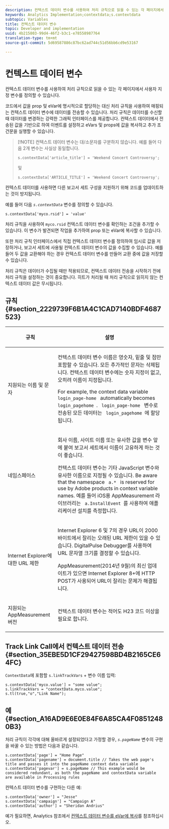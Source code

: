 ```yaml
---
description: 컨텍스트 데이터 변수를 사용하여 처리 규칙으로 읽을 수 있는 각 페이지에서 사용자 지정 변수를 정의할 수 있습니다.
keywords: Analytics Implementation;contextdata;s.contextdata
subtopic: Variables
title: 컨텍스트 데이터 변수
topic: Developer and implementation
uuid: 4b215803-99d4-46f2-b3c1-e78558987764
translation-type: tm+mt
source-git-commit: 5d69587886c87bc62ad744c51d56bb6cd9e53167

---
```



# 컨텍스트 데이터 변수

컨텍스트 데이터 변수를 사용하여 처리 규칙으로 읽을 수 있는 각 페이지에서 사용자 지정 변수를 정의할 수 있습니다.

코드에서 값을 prop 및 eVar에 명시적으로 할당하는 대신 처리 규칙을 사용하여 매핑되는 컨텍스트 데이터 변수에 데이터를 전송할 수 있습니다. 처리 규칙은 데이터를 수신할 때 데이터를 변경하는 강력한 그래픽 인터페이스를 제공합니다. 컨텍스트 데이터에서 전송된 값을 기반으로 하여 이벤트를 설정하고 eVars 및 props에 값을 복사하고 추가 조건문을 실행할 수 있습니다.

> [!NOTE] 컨텍스트 데이터 변수는 대/소문자를 구분하지 않습니다. 예를 들어 다음 2개 변수는 사실상 동일합니다.
>```
>s.contextData['article_title'] = 'Weekend Concert Controversy'; 
>```
>및
>```
>s.contextData['ARTICLE_TITLE'] = 'Weekend Concert Controversy';
>```

컨텍스트 데이터를 사용하면 다른 보고서 세트 구성을 지원하기 위해 코드를 업데이트하는 것이 방지됩니다.

예를 들어  다음 *`s.contextData`* 변수를 정의할 수 있습니다.

```
s.contextData['myco.rsid'] = 'value'
```

처리 규칙을 사용하여 `myco.rsid` 컨텍스트 데이터 변수를 확인하는 조건을 추가할 수 있습니다. 이 변수가 발견되면 작업을 추가하여 prop 또는 eVar에 복사할 수 있습니다.

또한 처리 규칙 인터페이스에서 직접 컨텍스트 데이터 변수를 정의하여 임시로 값을 저장하거나, 보고서 세트에 사용될 컨텍스트 데이터 변수의 값을 수집할 수 있습니다. 예를 들어 두 값을 교환해야 하는 경우 컨텍스트 데이터 변수를 만들어 교환 중에 값을 저장할 수 있습니다.

처리 규칙은 데이터가 수집될 때만 적용되므로, 컨텍스트 데이터 전송을 시작하기 전에 처리 규칙을 설정하는 것이 중요합니다. 히트가 처리될 때 처리 규칙으로 읽히지 않는 컨텍스트 데이터 값은 무시됩니다.

## 규칙 {#section_2229739F6B1A4C1CAD7140BDF4687523}

<table id="table_4433A32A952340699B189CAEAF158B06"> 
 <thead> 
  <tr> 
   <th colname="col1" class="entry"> <p>규칙 </p> </th> 
   <th colname="col2" class="entry"> <p>설명 </p> </th> 
  </tr> 
 </thead>
 <tbody> 
  <tr> 
   <td colname="col1"> <p>지원되는 이름 및 문자 </p> </td> 
   <td colname="col2"> <p>컨텍스트 데이터 변수 이름은 영숫자, 밑줄 및 점만 포함할 수 있습니다. 모든 추가적인 문자는 삭제됩니다. 컨텍스트 데이터 변수에는 숫자 지정이 없고, 오히려 이름이 지정됩니다. </p> <p>For example, the context data variable <code> login_page-home </code> automatically becomes <code> login_pagehome </code>. <code> login_page-home </code> 변수로 전송된 모든 데이터는 <code> login_pagehome </code>에 할당됩니다. </p> </td> 
  </tr> 
  <tr> 
   <td colname="col1"> <p>네임스페이스 </p> </td> 
   <td colname="col2"> <p>회사 이름, 사이트 이름 또는 유사한 값을 변수 앞에 붙여 보고서 세트에서 이름이 고유하게 하는 것이 좋습니다. </p> <p>컨텍스트 데이터 변수는 기타 JavaScript 변수와 유사한 이름으로 지정될 수 있습니다. Be aware that the namespace <code> a.* </code> is reserved for use by Adobe products in context variable names. 예를 들어 iOS용 AppMeasurement 라이브러리는 <code> a.InstallEvent </code>를 사용하여 애플리케이션 설치를 측정합니다. </p> </td> 
  </tr> 
  <tr> 
   <td colname="col1"> <p>Internet Explorer에 대한 URL 제한 </p> </td> 
   <td colname="col2"> <p>Internet Explorer 6 및 7의 경우 URL이 2000바이트에서 잘리는 오래된 URL 제한이 있을 수 있습니다. <span class="keyword">DigitalPulse</span> Debugger를 사용하여 URL 문자열 크기를 결정할 수 있습니다. </p> <p>AppMeasurement(2014년 9월)의 최신 업데이트가 있으면 Internet Explorer 8+에 HTTP POST가 사용되어 URL이 잘리는 문제가 해결됩니다. </p> </td> 
  </tr> 
  <tr> 
   <td colname="col1"> <p>지원되는 AppMeasurement 버전 </p> </td> 
   <td colname="col2"> <p>컨텍스트 데이터 변수는 적어도 H23 코드 이상을 필요로 합니다. </p> </td> 
  </tr> 
 </tbody> 
</table>

## Track Link Call에서 컨텍스트 데이터 전송 {#section_35EBE5D1CF29427598BD4B2165CE64FC}

`ContextData`에 포함할 `s.linkTrackVars` + 변수 이름 입력:

```
s.contextData['myco.value'] = "some value"; 
s.linkTrackVars = "contextData.myco.value"; 
s.tl(true,"o","Link Name"); 
```

## 예 {#section_A16AD9E6E0E84F6A85CA4F08512480B3}

처리 규칙이 각각에 대해 올바르게 설정되었다고 가정할 경우, *`s.pageName`* 변수의 구현을 바꿀 수 있는 방법은 다음과 같습니다.

```
s.contextData['page'] = "Home Page" 
s.contextData['pagename'] = document.title // Takes the web page's title and passes it into the pageName context data variable 
s.contextData['pagevar'] = s.pageName // This example would be considered redundant, as both the pageName and contextData variable are available in Processing rules
```

컨텍스트 데이터 변수를 구현하는 다른 예:

```
s.contextData['owner'] = "Jesse" 
s.contextData['campaign'] = "Campaign A" 
s.contextData['author'] = "Sheridan Andrius"
```

예가 필요하면, Analytics 참조에서 [컨텍스트 데이터 변수를 eVar에 복사](https://marketing.adobe.com/resources/help/en_US/reference/processing_rules_copy_context_data.html)를 참조하십시오.
